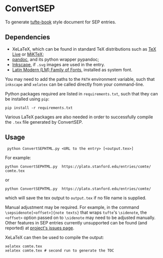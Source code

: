 # ConvertSEP
To generate [tufte-book](https://tufte-latex.github.io/tufte-latex/) style document for SEP entries.
## Dependencies
* XeLaTeX, which can be found in standard TeX distributions such as [TeX Live](https://www.tug.org/texlive/) or [MiKTeX](https://miktex.org/);
* [pandoc](http://pandoc.org/), and its python wrapper pypandoc;
* [Inkscape](https://inkscape.org/), if `.svg` images are used in the entry.
* [Latin Modern (LM) Family of Fonts](http://www.gust.org.pl/projects/e-foundry/latin-modern/), installed as system font. 

You may need to add the paths to the `PATH` environment variable, such that `inkscape` and `xelatex` can be called directly from your command-line.

Python packages required are listed in `requirements.txt`, such that they can be installed using `pip`:
```
pip install -r requirements.txt
```
Various LaTeX packages are also needed in order to successfully compile the `.tex` file generated by ConvertSEP.

## Usage
```
 python ConvertSEPHTML.py <URL to the entry> [<output.tex>]
```
For example:
```
python ConvertSEPHTML.py  https://plato.stanford.edu/entries/comte/ comte.tex
```
or
```
python ConvertSEPHTML.py  https://plato.stanford.edu/entries/comte/
```
which will save the tex output to `output.tex` if no file name is supplied. 

Manual adjustment may be required. For example, in the command `\sepsidenote[<offset>]{note texts}` that wraps `tufte`'s `\sidenote`, the `<offset>` option passed on to `\sidenote` may need to be adjusted manually. Other features in SEP entries currently unsupported can be found (and reported) at [project's issues page](https://github.com/mondain-dev/ConvertSEP/issues). 

XeLaTeX can then be used to compile the output:
```
xelatex comte.tex
xelatex comte.tex # second run to generate the TOC
```
